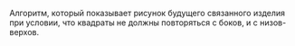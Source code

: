 Алгоритм, который показывает рисунок будущего связанного изделия при условии, что квадраты не должны повторяться с боков, и с низов-верхов.
